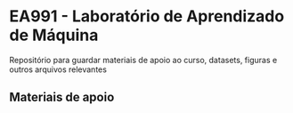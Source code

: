 # EA991 - Laboratório de Aprendizado de Máquina

Repositório para guardar materiais de apoio ao curso, datasets, figuras e outros arquivos relevantes

## Materiais de apoio

